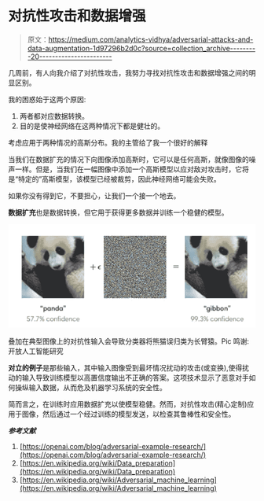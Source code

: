 # 对抗性攻击和数据增强

> 原文：<https://medium.com/analytics-vidhya/adversarial-attacks-and-data-augmentation-1d97296b2d0c?source=collection_archive---------20----------------------->

几周前，有人向我介绍了对抗性攻击，我努力寻找对抗性攻击和数据增强之间的明显区别。

我的困惑始于这两个原因:

1.  两者都对应数据转换。
2.  目的是使神经网络在这两种情况下都是健壮的。

考虑应用于两种情况的高斯分布。我的主管给了我一个很好的解释

当我们在数据扩充的情况下向图像添加高斯时，它可以是任何高斯，就像图像的噪声一样。但是，当我们在一幅图像中添加一个高斯模型以应对敌对攻击时，它将是“特定的”高斯模型，该模型已经被裁剪，因此神经网络可能会失败。

如果你没有得到它，不要担心，让我们一个接一个地去。

**数据扩充**也是数据转换，但它用于获得更多数据并训练一个稳健的模型。

![](img/24b928d069379ca02d9c420cd058b586.png)

叠加在典型图像上的对抗性输入会导致分类器将熊猫误归类为长臂猿。Pic 鸣谢:开放人工智能研究

**对立的例子**是那些输入，其中输入图像受到最坏情况扰动的攻击(或变换),使得扰动的输入导致训练模型以高置信度输出不正确的答案。这项技术显示了恶意对手如何操纵输入数据，从而危及机器学习系统的安全性。

简而言之，在训练时应用数据扩充以使模型稳健。然而，对抗性攻击(精心定制)应用于图像，然后通过一个经过训练的模型发送，以检查其鲁棒性和安全性。

***参考文献***

1.  [https://openai.com/blog/adversarial-example-research/](https://openai.com/blog/adversarial-example-research/)
2.  [https://en.wikipedia.org/wiki/Data_preparation](https://en.wikipedia.org/wiki/Data_preparation)
3.  [https://en.wikipedia.org/wiki/Adversarial_machine_learning](https://en.wikipedia.org/wiki/Adversarial_machine_learning)